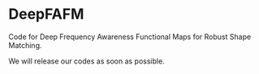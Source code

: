 # DeepFAFM
Code for Deep Frequency Awareness Functional Maps for Robust Shape Matching.

 We will release our codes as soon as possible.
